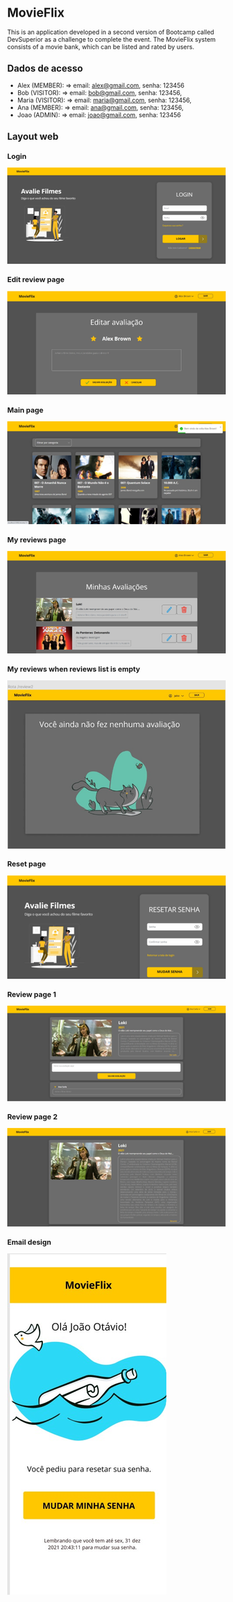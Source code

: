 # MovieFlix
This is an application developed in a second version of Bootcamp called DevSuperior as a challenge to complete the event. The MovieFlix system consists of a movie bank, which can be listed and rated by users. 

## Dados de acesso

- Alex (MEMBER): => email: alex@gmail.com, senha: 123456
- Bob (VISITOR): => email: bob@gmail.com, senha: 123456,
- Maria (VISITOR): => email: maria@gmail.com, senha: 123456,
- Ana (MEMBER): => email: ana@gmail.com, senha: 123456,
- Joao (ADMIN): => email: joao@gmail.com, senha: 123456

## Layout web

### Login
![Login](https://github.com/JoaoOtavioSegantini/assets/blob/main/raw/bootdev/movieflix-login.jpg)

### Edit review page
![Edit page](https://github.com/JoaoOtavioSegantini/assets/blob/main/raw/bootdev/movieflix-edit.jpg)

### Main page
![Main Page](https://github.com/JoaoOtavioSegantini/assets/blob/main/raw/bootdev/movieflix-main-page.jpg)

### My reviews page
![My Reviews Page](https://github.com/JoaoOtavioSegantini/assets/blob/main/raw/bootdev/movieflix-reviews.jpg)

### My reviews when reviews list is empty
![My Reviews when reviews list is empty](https://github.com/JoaoOtavioSegantini/assets/blob/main/raw/bootdev/movieflix-empty.jpg)

### Reset page
![Reset page](https://github.com/JoaoOtavioSegantini/assets/blob/main/raw/bootdev/movieflix-reset.jpg)

### Review page 1
![Review page1](https://github.com/JoaoOtavioSegantini/assets/blob/main/raw/bootdev/movieflix-save-review.jpg)

### Review page 2
![Review page](https://github.com/JoaoOtavioSegantini/assets/blob/main/raw/bootdev/movieflix-savereview2.jpg)

### Email design
![Email design](https://github.com/JoaoOtavioSegantini/assets/blob/main/raw/bootdev/email-design.jpg)

